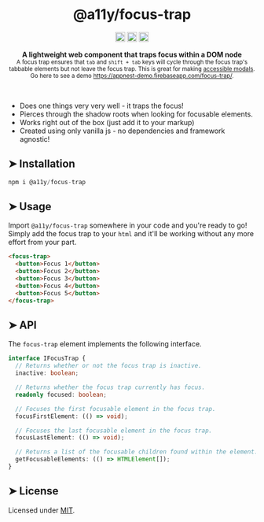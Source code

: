 <h1 align="center">@a11y/focus-trap</h1>

<p align="center">
		<a href="https://npmcharts.com/compare/@a11y/focus-trap?minimal=true"><img alt="Downloads per month" src="https://img.shields.io/npm/dm/@a11y/focus-trap.svg" height="20"/></a>
<a href="https://www.npmjs.com/package/@a11y/focus-trap"><img alt="NPM Version" src="https://img.shields.io/npm/v/@a11y/focus-trap.svg" height="20"/></a>
<a href="https://www.webcomponents.org/element/@a11y/focus-trap"><img alt="Published on webcomponents.org" src="https://img.shields.io/badge/webcomponents.org-published-blue.svg" height="20"/></a>
	</p>


<p align="center">
  <b>A lightweight web component that traps focus within a DOM node</b></br>
  <sub>A focus trap ensures that <code>tab</code> and <code>shift + tab</code> keys will cycle through the focus trap's tabbable elements but not leave the focus trap. This is great for making <a href='https://www.w3.org/TR/wai-aria-practices/examples/dialog-modal/dialog.html'>accessible modals</a>. Go here to see a demo <a href="https://appnest-demo.firebaseapp.com/focus-trap/">https://appnest-demo.firebaseapp.com/focus-trap/</a>.<sub>
</p>

<br />


<p align="center">
</p>

* Does one things very very well - it traps the focus!
* Pierces through the shadow roots when looking for focusable elements.
* Works right out of the box (just add it to your markup)
* Created using only vanilla js - no dependencies and framework agnostic!



## ➤ Installation

```javascript
npm i @a11y/focus-trap
```




## ➤ Usage

Import `@a11y/focus-trap` somewhere in your code and you're ready to go! Simply add the focus trap to your `html` and it'll be working without any more effort from your part.

```html
<focus-trap>
  <button>Focus 1</button>
  <button>Focus 2</button>
  <button>Focus 3</button>
  <button>Focus 4</button>
  <button>Focus 5</button>
</focus-trap>
```




## ➤ API

The `focus-trap` element implements the following interface.

```typescript
interface IFocusTrap {
  // Returns whether or not the focus trap is inactive.
  inactive: boolean;

  // Returns whether the focus trap currently has focus.
  readonly focused: boolean;

  // Focuses the first focusable element in the focus trap.
  focusFirstElement: (() => void);

  // Focuses the last focusable element in the focus trap.
  focusLastElement: (() => void);

  // Returns a list of the focusable children found within the element.
  getFocusableElements: (() => HTMLElement[]);
}
```




## ➤ License
	
Licensed under [MIT](https://opensource.org/licenses/MIT).
